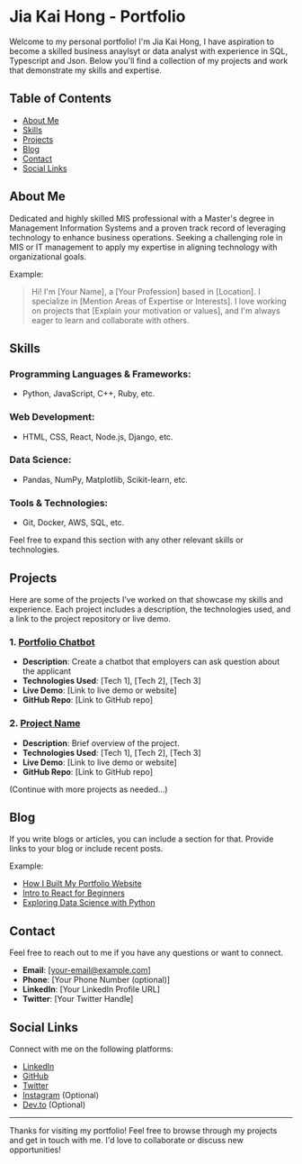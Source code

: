 # Jia Kai Hong - Portfolio

Welcome to my personal portfolio! I'm Jia Kai Hong, I have aspiration to become a skilled business anaylsyt or data analyst with experience in SQL, Typescript and Json. Below you'll find a collection of my projects and work that demonstrate my skills and expertise.

## Table of Contents

- [About Me](#about-me)
- [Skills](#skills)
- [Projects](#projects)
- [Blog](#blog)
- [Contact](#contact)
- [Social Links](#social-links)

## About Me

Dedicated and highly skilled MIS professional with a Master's degree in Management Information Systems 
and a proven track record of leveraging technology to enhance business operations. Seeking a challenging 
role in MIS or IT management to apply my expertise in aligning technology with organizational goals.


Example:
> Hi! I'm [Your Name], a [Your Profession] based in [Location]. I specialize in [Mention Areas of Expertise or Interests]. I love working on projects that [Explain your motivation or values], and I'm always eager to learn and collaborate with others.

## Skills

### Programming Languages & Frameworks:
- Python, JavaScript, C++, Ruby, etc.

### Web Development:
- HTML, CSS, React, Node.js, Django, etc.

### Data Science:
- Pandas, NumPy, Matplotlib, Scikit-learn, etc.

### Tools & Technologies:
- Git, Docker, AWS, SQL, etc.

Feel free to expand this section with any other relevant skills or technologies.

## Projects

Here are some of the projects I've worked on that showcase my skills and experience. Each project includes a description, the technologies used, and a link to the project repository or live demo.

### 1. [Portfolio Chatbot](link-to-project-repo)
   - **Description**: Create a chatbot that employers can ask question about the applicant
   - **Technologies Used**: [Tech 1], [Tech 2], [Tech 3]
   - **Live Demo**: [Link to live demo or website]
   - **GitHub Repo**: [Link to GitHub repo]

### 2. [Project Name](link-to-project-repo)
   - **Description**: Brief overview of the project.
   - **Technologies Used**: [Tech 1], [Tech 2], [Tech 3]
   - **Live Demo**: [Link to live demo or website]
   - **GitHub Repo**: [Link to GitHub repo]

(Continue with more projects as needed...)

## Blog

If you write blogs or articles, you can include a section for that. Provide links to your blog or include recent posts.

Example:
- [How I Built My Portfolio Website](link-to-blog-post)
- [Intro to React for Beginners](link-to-blog-post)
- [Exploring Data Science with Python](link-to-blog-post)

## Contact

Feel free to reach out to me if you have any questions or want to connect.

- **Email**: [your-email@example.com]
- **Phone**: [Your Phone Number (optional)]
- **LinkedIn**: [Your LinkedIn Profile URL]
- **Twitter**: [Your Twitter Handle]

## Social Links

Connect with me on the following platforms:

- [LinkedIn](https://www.linkedin.com/in/yourprofile)
- [GitHub](https://github.com/yourusername)
- [Twitter](https://twitter.com/yourhandle)
- [Instagram](https://instagram.com/yourhandle) (Optional)
- [Dev.to](https://dev.to/yourusername) (Optional)

---

Thanks for visiting my portfolio! Feel free to browse through my projects and get in touch with me. I'd love to collaborate or discuss new opportunities!
